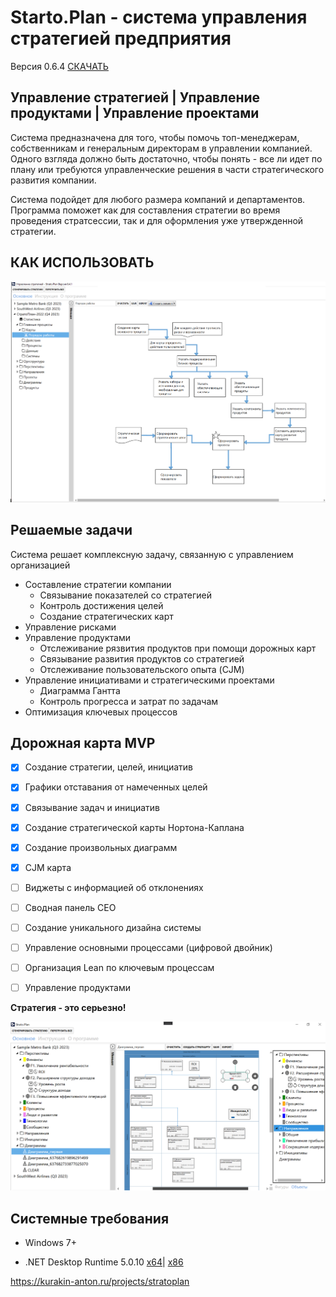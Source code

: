 # Starto.Plan - cистема управления стратегией предприятия

Версия 0.6.4 [СКАЧАТЬ](https://github.com/anton-dot/Starto.Plan/releases/download/v0.6.4/StratoPlan_0.6.4.zip)


## Управление стратегией | Управление продуктами | Управление проектами

Система предназначена для того, чтобы помочь топ-менеджерам, собственникам и генеральным директорам в управлении компанией.
Одного взгляда должно быть достаточно, чтобы понять - все ли идет по плану или требуются управленческие решения в части стратегического развития компании.

Система подойдет для любого размера компаний и департаментов. Программа поможет как для составления стратегии во время проведения стратсессии, так и для оформления уже утвержденной стратегии.


## КАК ИСПОЛЬЗОВАТЬ ##

![alt text](https://github.com/anton-dot/Starto.Plan/blob/main/order.png?raw=true)




## Решаемые задачи
Система решает комплексную задачу, связанную с управлением организацией

* Составление стратегии компании
  * Связывание показателей со стратегией
  * Контроль достижения целей
  * Создание стратегических карт
* Управление рисками
* Управление продуктами
   *   Отслеживание рязвития продуктов при помощи дорожных карт
   *   Связывание развития продуктов со стратегией
   *   Отслеживание пользовательского опыта (CJM)
* Управление инициативами и стратегическими проектами
  * Диаграмма Гантта 
  * Контроль прогресса и затрат по задачам
* Оптимизация ключевых процессов



## Дорожная карта MVP
- [x] Создание стратегии, целей, инициатив
- [x] Графики отставания от намеченных целей
- [x] Связывание задач и инициатив
- [x] Создание стратегической карты Нортона-Каплана
- [x] Создание произвольных диаграмм
- [x] CJM карта
- [ ] Виджеты с информацией об отклонениях
- [ ] Сводная панель CEO
- [ ] Создание уникального дизайна системы
- [ ] Управление основными процессами (цифровой двойник)
- [ ] Организация Lean по ключевым процессам
- [ ] Управление продуктами


**Стратегия - это серьезно!**

![alt text](https://github.com/anton-dot/Starto.Plan/blob/main/2021-09-29_12-24-55.png?raw=true)


## Системные требования
* Windows 7+

* .NET Desktop Runtime 5.0.10 [x64](https://dotnet.microsoft.com/download/dotnet/thank-you/runtime-desktop-5.0.10-windows-x64-installer)| [x86](https://dotnet.microsoft.com/download/dotnet/thank-you/runtime-desktop-5.0.10-windows-x86-installer)


https://kurakin-anton.ru/projects/stratoplan

